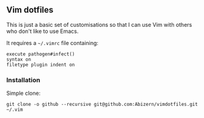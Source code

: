 ## Vim dotfiles ##

This is just a basic set of customisations so that I can use Vim with others
who don't like to use Emacs.

It requires a `~/.vimrc` file containing:

    execute pathogen#infect()
    syntax on
    filetype plugin indent on

### Installation ###

Simple clone:

    git clone -o github --recursive git@github.com:Abizern/vimdotfiles.git ~/.vim

